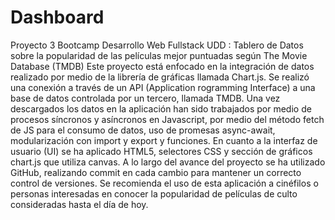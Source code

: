# Dashboard
Proyecto 3 Bootcamp Desarrollo Web Fullstack UDD : Tablero de Datos sobre la popularidad de las películas mejor puntuadas según The Movie Database (TMDB)
Este proyecto está enfocado en la integración de datos realizado por medio de la librería de gráficas llamada Chart.js.
Se realizó una conexión a través de un API (Application rogramming Interface) a una base de datos controlada por un tercero, llamada TMDB. 
Una vez descargados los datos en la aplicación han sido trabajados por medio de procesos síncronos y asíncronos en Javascript, por medio del método fetch de JS para el consumo de datos, uso de promesas async-await, modularización con import y export y funciones. 
En cuanto a la interfaz de usuario (UI) se ha aplicado HTML5, selectores CSS y sección de gráficos chart.js que utiliza canvas.
A lo largo del avance del proyecto se ha utilizado GitHub, realizando commit en cada cambio para mantener un correcto control de versiones.
Se recomienda el uso de esta aplicación a cinéfilos o personas interesadas en conocer la popularidad de películas de culto consideradas hasta el día de hoy.  
